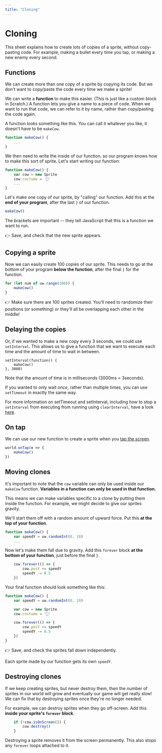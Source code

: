 ```yaml
---
title: "Cloning"
---
```


# Cloning

This sheet explains how to create lots of copies of a sprite, without copy-pasting code. For example, making a bullet every time you tap, or making a new enemy every second.


## Functions

We can create more than one copy of a sprite by copying its code. But we don't want to copy/paste the code every time we make a sprite!

We can write a **function** to make this easier. (This is just like a custom block in Scratch.) A function lets you give a name to a piece of code. When we want to run that code, we can refer to it by name, rather than copy/pasting the code again.

A function looks something like this. You can call it whatever you like, it doesn't have to be `makeCow`.

```js
function makeCow() {
    ...
}
```

We then need to write the inside of our function, so our program knows how to make this sort of sprite.  Let's start writing our function:

```js
function makeCow() {
    var cow = new Sprite
    cow.costume = '🐄'
    ...
}
```

Let's make one copy of our sprite, by "calling" our function. Add this at the **end of your program**, after the last `}` of our function.

```js
makeCow()
```

The brackets are important -- they tell JavaScript that this is a function we want to run.

👉 Save, and check that the new sprite appears.


## Copying a sprite

Now we can easily create 100 copies of our sprite. This needs to go at the bottom of your program **below the function**, after the final `}` for the function.

```js
for (let num of uw.range(100)) {
    makeCow()
}
```

👉 Make sure there are 100 sprites created. You'll need to randomize their positions (or something) or they'll all be overlapping each other in the middle!

## Delaying the copies

Or, if we wanted to make a new copy every 3 seconds, we could use `setInterval`. This allows us to give a function that we want to execute each time and the amount of time to wait in between.
```JS
setInterval(function() {
    makeCow()
}, 3000)
```

Note that the amount of time is in milliseconds (3000ms = 3seconds).

If you wanted to only wait *once*, rather than multiple times, you can use `setTimeout` in exactly the same way.

For more information on setTimeout and setInterval, including how to stop a `setInterval` from executing from running using `clearInterval`, have a look [here](https://www.w3schools.com/js/js_timing.asp).

## On tap

We can use our new function to create a sprite when you [tap the screen](05-events#taps). 

```js
world.onTap(e => {
    makeCow()
})
```


## Moving clones

It's important to note that the `cow` variable can only be used inside our `makeCow` function. **Variables in a function can only be used in that function.**

This means we can make variables specific to a clone by putting them inside the function. For example, we might decide to give our sprites gravity.

We'll start them off with a random amount of upward force. Put this **at the top of your function**.

```js
function makeCow() {
    var speedY = uw.randomInt(0, 10)
    ...
```

Now let's make them fall due to gravity. Add this `forever` block **at the bottom of your function**, just before the final `}`.

```js
    cow.forever(() => {
        cow.posY += speedY
        speedY -= 0.5
    })
```

Your final function should look something like this:

```js
function makeCow() {
    var speedY = uw.randomInt(0, 10)

    var cow = new Sprite
    cow.costume = '🐄'

    cow.forever(() => {
        cow.posY += speedY
        speedY -= 0.5
    })
}
```

👉 Save, and check the sprites fall down independently. 

Each sprite made by our function gets its own `speedY`.


## Destroying clones

If we keep creating sprites, but never destroy them, then the number of sprites in our world will grow and eventually our game will get really slow! We can fix that by destroying sprites once they're no longer needed.

For example, we can destroy sprites when they go off-screen. Add this **inside your sprite's `forever` block**.

```js
    if (!cow.isOnScreen()) {
        cow.destroy()
    }
```

Destroying a sprite removes it from the screen permanently. This also stops any `forever` loops attached to it.

